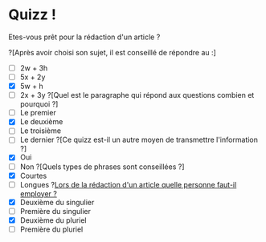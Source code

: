 # Quizz !

Etes-vous prêt pour la rédaction d'un article ? 

?[Après avoir choisi son sujet, il est conseillé de répondre au :]
-[ ] 2w + 3h
-[ ] 5x + 2y
-[x] 5w + h
-[ ] 2x + 3y
?[Quel est le paragraphe qui répond aux questions combien et pourquoi ?]
-[ ] Le premier
-[x] Le deuxième
-[ ] Le troisième
-[ ] Le dernier
?[Ce quizz est-il un autre moyen de transmettre l'information ?]
-[x] Oui
-[ ] Non
?[Quels types de phrases sont conseillées ?]
-[x] Courtes
-[ ] Longues
?[Lors de la rédaction d'un article quelle personne faut-il employer ?](multiple)
-[x] Deuxième du singulier
-[ ] Première du singulier
-[x] Deuxième du pluriel
-[ ] Première du pluriel
